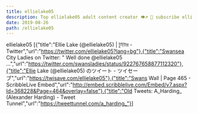 ```yaml
---
title: ellielake05
description: Top ellielake05 adult content creator 👁♐️ 👑 subscribe ellielake05 to my porn site below IG ellielake05
date: 2019-08-26
path: /ellielake05
---
```


ellielake05
[{"title":"Ellie Lake (@ellielake05) | টুইটার - Twitter","url":"https://twitter.com/ellielake05?lang=bg"},{"title":"Swansea City Ladies on Twitter: \"   Well done @ellielake05 ...","url":"https://twitter.com/swansladies/status/922767658877112320"},{"title":"Ellie Lake (@ellielake05) のツイート - ツイセーブ","url":"https://twisave.com/ellielake05"},{"title":"Swans Wall | Page 465 - ScribbleLive Embed","url":"http://embed.scribblelive.com/Embed/v7.aspx?Id=368228&Page=464&overlay=false"},{"title":"Old Tweets: A_Harding_ (Alexander Harding) - Tweet Tunnel","url":"https://tweettunnel.com/a_harding_"}]

